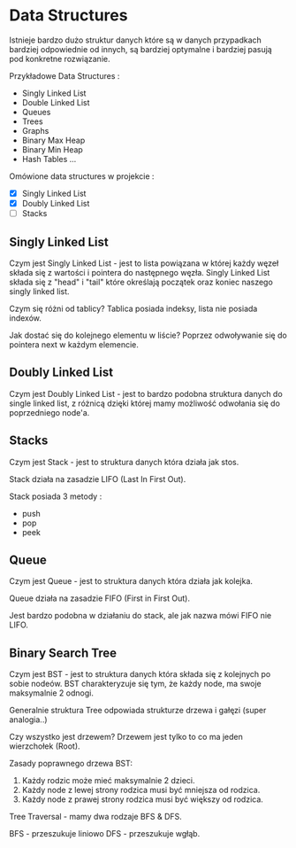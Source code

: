 # Data Structures

Istnieje bardzo dużo struktur danych które są w danych przypadkach bardziej odpowiednie od innych, są bardziej optymalne i bardziej pasują pod konkretne rozwiązanie.

Przykładowe Data Structures :

- Singly Linked List
- Double Linked List
- Queues
- Trees
- Graphs
- Binary Max Heap
- Binary Min Heap
- Hash Tables
  ...

Omówione data structures w projekcie :

- [x] Singly Linked List
- [x] Doubly Linked List
- [ ] Stacks

## Singly Linked List

Czym jest Singly Linked List - jest to lista powiązana w której każdy węzeł składa się z wartości i pointera do następnego węzła. Singly Linked List składa się z "head" i "tail" które określają początek oraz koniec naszego singly linked list.

Czym się różni od tablicy? Tablica posiada indeksy, lista nie posiada indexów.

Jak dostać się do kolejnego elementu w liście? Poprzez odwoływanie się do pointera next w każdym elemencie.

## Doubly Linked List

Czym jest Doubly Linked List - jest to bardzo podobna struktura danych do single linked list, z różnicą dzięki której mamy możliwość odwołania się do poprzedniego node'a.

## Stacks

Czym jest Stack - jest to struktura danych która działa jak stos.

Stack działa na zasadzie LIFO (Last In First Out).

Stack posiada 3 metody :

- push
- pop
- peek

## Queue

Czym jest Queue - jest to struktura danych która działa jak kolejka.

Queue działa na zasadzie FIFO (First in First Out).

Jest bardzo podobna w działaniu do stack, ale jak nazwa mówi FIFO nie LIFO.

## Binary Search Tree

Czym jest BST - jest to struktura danych która składa się z kolejnych po sobie nodeów.
BST charakteryzuje się tym, że każdy node, ma swoje maksymalnie 2 odnogi.

Generalnie struktura Tree odpowiada strukturze drzewa i gałęzi (super analogia..)

Czy wszystko jest drzewem? Drzewem jest tylko to co ma jeden wierzchołek (Root).

Zasady poprawnego drzewa BST:

1. Każdy rodzic może mieć maksymalnie 2 dzieci.
2. Każdy node z lewej strony rodzica musi być mniejsza od rodzica.
3. Każdy node z prawej strony rodzica musi być większy od rodzica.


Tree Traversal - mamy dwa rodzaje BFS & DFS.

BFS - przeszukuje liniowo
DFS - przeszukuje wgłąb.